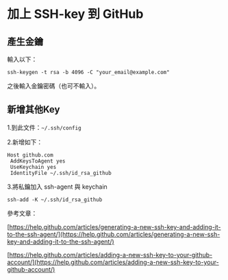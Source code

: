# 加上 SSH-key 到 GitHub

## 產生金鑰

輸入以下：

```
ssh-keygen -t rsa -b 4096 -C "your_email@example.com"
```

之後輸入金鑰密碼（也可不輸入）。

## 新增其他Key

1.到此文件：`~/.ssh/config`

2.新增如下：

```
Host github.com
 AddKeysToAgent yes
 UseKeychain yes
 IdentityFile ~/.ssh/id_rsa_github
```

3.將私鑰加入 ssh-agent 與 keychain

```
ssh-add -K ~/.ssh/id_rsa_github
```

參考文章：

[https://help.github.com/articles/generating-a-new-ssh-key-and-adding-it-to-the-ssh-agent/](https://help.github.com/articles/generating-a-new-ssh-key-and-adding-it-to-the-ssh-agent/)

[https://help.github.com/articles/adding-a-new-ssh-key-to-your-github-account/](https://help.github.com/articles/adding-a-new-ssh-key-to-your-github-account/)

